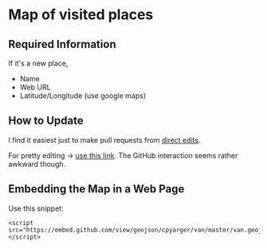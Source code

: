 



Map of visited places
====================

Required Information
--------------------

If it's a new place,

* Name
* Web URL
* Latitude/Longitude (use google maps)


How to Update
-------------

I find it easiest just to make pull requests from [direct edits](https://github.com/cpyarger/van/edit/master/map.geojson).

For pretty editing -> [use this link](http://geojson.io/#id=github:cpyarger/van/blob/master/map.geojson). The GitHub interaction seems rather awkward though. 



Embedding the Map in a Web Page
-------------------------------

Use this snippet:

```
<script src="https://embed.github.com/view/geojson/cpyarger/van/master/van.geojson"></script>
```


